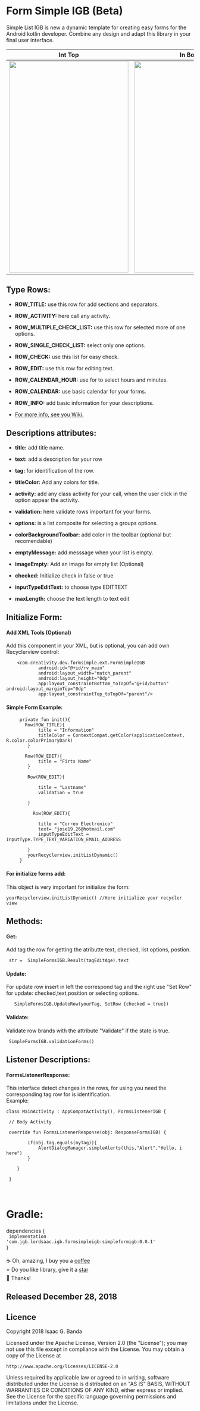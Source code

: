 # Form Simple IGB (Beta)

Simple List IGB is new a dynamic template for creating easy forms for the Android kotlin developer. Combine any design and adapt this library in your final user interface.

<p align="center">

|Int Top|In Bottom|
|:----:|:----:|
|<img  height="568" width="320" src="https://github.com/LordSaac/FormSimpleIGB/blob/master/Media/Screenshot_20181224-103520.png">|<img  height="568" width="320" src="https://github.com/LordSaac/FormSimpleIGB/blob/master/Media/Screenshot_20181224-103524.png">|
</p>

## Type Rows: 
*	**ROW_TITLE:** use this row for add sections and separators. 

*	**ROW_ACTIVITY:** here call any activity. 

*	**ROW_MULTIPLE_CHECK_LIST:** use this row for selected more of one options.

*	**ROW_SINGLE_CHECK_LIST:** select only one options.

*	**ROW_CHECK:** use this list for easy check.

*	**ROW_EDIT:** use this row for editing text.

*	**ROW_CALENDAR_HOUR:** use for to select hours and minutes.

*	**ROW_CALENDAR:** use basic calendar for your forms.

*	**ROW_INFO:** add basic information for your descriptions.  

*  [For more info, see you Wiki.](https://github.com/LordSaac/FormSimpleIGB/wiki)

## Descriptions attributes: 

*	**title:** add title name.

*	**text:** add a description for your row

*	**tag:** for identification of the row.

*	**titleColor:** Add any colors for title.

*	**activity:** add any class activity for your call, when the user click in the option appear the activity.

*	**validation:** here validate rows important for your forms.

*	**options:** is a list composite for selecting a groups options.

*	**colorBackgroundToolbar:** add color in the toolbar (optional but recomendable)

*	**emptyMessage:** add messsage when your list is empty.

*	**imageEmpty:** Add an image for empty list (Optional)

*	**checked:** Initialize check in false or true

*	**inputTypeEditText:** to choose type EDITTEXT

*	**maxLength:** choose the text length to text edit

## Initialize Form:  
#### Add XML Tools (Optional)
Add this component in your XML, but is optional, you can add own Recyclerview control: 
```
    <com.creativity.dev.formsimple.ext.FormSimpleIGB
            android:id="@+id/rv_main"
            android:layout_width="match_parent"
            android:layout_height="0dp"
            app:layout_constraintBottom_toTopOf="@+id/button" android:layout_marginTop="0dp"
            app:layout_constraintTop_toTopOf="parent"/>
```
#### Simple Form Example:  
```
     private fun init(){
       Row(ROW_TITLE){ 
            title = "Information"
            titleColor = ContextCompat.getColor(applicationContext, R.color.colorPrimaryDark) 
        }
        
       Row(ROW_EDIT){
            title = "Firts Name" 
        }

        Row(ROW_EDIT){

            title = "Lastname"
            validation = true

        }
        
          Row(ROW_EDIT){

            title = "Correo Electronico"
            text= "jose19.26@hotmail.com"
            inputTypeEditText = InputType.TYPE_TEXT_VARIATION_EMAIL_ADDRESS 

        } 
        yourRecyclerview.initListDynamic()       
     } 
```

#### For initialize forms add: 
This object is very important for initialize the form: 
```
yourRecyclerview.initListDynamic() //Here initialize your recycler view
```
## Methods:
#### Get:
Add tag the row for getting the atributte text, checked, list options, postion. 
```
 str =  SimpleFormsIGB.Result(tagEditAge).text 
```
#### Update:
For update row insert in left the correspond tag and the right use "Set Row" for update: checked,text,position or selecting options.
```
   SimpleFormsIGB.UpdateRow(yourTag, SetRow {checked = true})
```
#### Validate:
Validate row brands with the attribute "Validate" if the state is true. 
```
 SimpleFormsIGB.validationForms() 
```
## Listener Descriptions: 
#### FormsListenerResponse: 
This interface detect changes in the rows, for using you need the corresponding tag row for is identification. 
<br>
Example:
```
class MainActivity : AppCompatActivity(), FormsListenerIGB {
 
 // Body Activity
 
 override fun FormsListenerResponse(obj: ResponseFormsIGB) {

        if(obj.tag.equals(myTag)){
            AlertDialogManager.simpleAlerts(this,"Alert","Hello, i here")
        }

    }
   
 }
```
<br>

# Gradle:

dependencies {
<br>
` implementation 'com.jgb.lordsaac.igb.formsimpleigb:simpleformigb:0.0.1'`
 <br>
}
<br>
<br>
:coffee: Oh, amazing, I buy you a [coffee](https://paypal.me/LordSaac?locale.x=es_XC)
<br>
:star: Do you like library, give it a [star](https://github.com/LordSaac/ProgressLottieIGB)
<br>
:raised_hands: Thanks! 

<h2>Released December 28, 2018</h2>

## Licence

Copyright 2018 Isaac G. Banda

Licensed under the Apache License, Version 2.0 (the "License");
you may not use this file except in compliance with the License.
You may obtain a copy of the License at

    http://www.apache.org/licenses/LICENSE-2.0

Unless required by applicable law or agreed to in writing, software
distributed under the License is distributed on an "AS IS" BASIS,
WITHOUT WARRANTIES OR CONDITIONS OF ANY KIND, either express or implied.
See the License for the specific language governing permissions and
limitations under the License.

